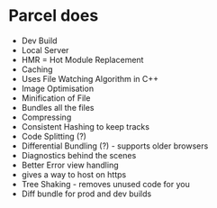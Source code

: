 # Parcel does
- Dev Build
- Local Server
- HMR = Hot Module Replacement
- Caching
- Uses File Watching Algorithm in C++
- Image Optimisation
- Minification of File
- Bundles all the files
- Compressing
- Consistent Hashing to keep tracks
- Code Splitting (?)
- Differential Bundling (?) - supports older browsers
- Diagnostics behind the scenes
- Better Error view handling
- gives a way to host on https
- Tree Shaking - removes unused code for you
- Diff bundle for prod and dev builds